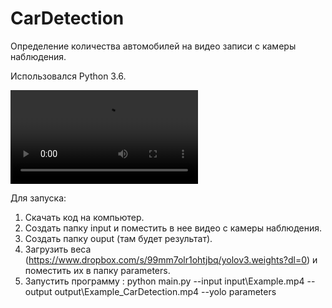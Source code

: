 # CarDetection
Определение количества автомобилей на видео записи с камеры наблюдения.

Использовался Python 3.6.

![Example.mp4](Example.mp4)

Для запуска: 

1. Скачать код на компьютер.
2. Создать папку input и поместить в нее видео с камеры наблюдения.
3. Создать папку ouput (там будет результат).
4. Загрузить веса (https://www.dropbox.com/s/99mm7olr1ohtjbq/yolov3.weights?dl=0) и поместить их в папку parameters.
5. Запустить программу : 
python main.py --input input\Example.mp4 --output output\Example_CarDetection.mp4 --yolo parameters
